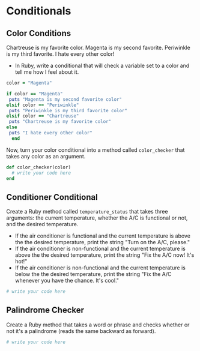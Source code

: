 # Conditionals

## Color Conditions

Chartreuse is my favorite color. Magenta is my second favorite. Periwinkle is my third favorite. I hate every other color!
* In Ruby, write a conditional that will check a variable set to a color and tell me how I feel about it.

```ruby
color = "Magenta"

if color == "Magenta"
 puts "Magenta is my second favorite color"
elsif color == "Periwinkle"
 puts "Periwinkle is my third favorite color"
elsif color == "Chartreuse"
 puts "Chartreuse is my favorite color"
else
 puts "I hate every other color"
  end
```

Now, turn your color conditional into a method called `color_checker` that takes any color as an argument.

```ruby
def color_checker(color)
  # write your code here
end
```

## Conditioner Conditional
Create a Ruby method called `temperature_status` that takes three arguments: the current temperature, whether the A/C is functional or not, and the desired temperature.

  - If the air conditioner is functional and the current temperature is above the the desired temperature, print the string "Turn on the A/C, please."
  - If the air conditioner is non-functional and the current temperature is above the the desired temperature, print the string "Fix the A/C now!  It's hot!"
  - If the air conditioner is non-functional and the current temperature is below the the desired temperature, print the string "Fix the A/C whenever you have the chance. It's cool."

```ruby
# write your code here
```

## Palindrome Checker

Create a Ruby method that takes a word or phrase and checks whether or not it's a palindrome (reads the same backward as forward).

```ruby
# write your code here
```
